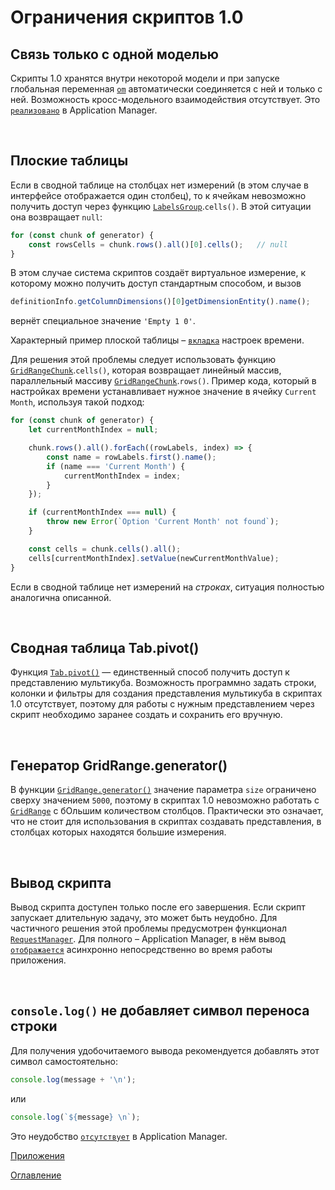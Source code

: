 # Ограничения скриптов 1.0

<a name="single-model"></a>
## Связь только с одной моделью

Скрипты 1.0 хранятся внутри некоторой модели и при запуске глобальная переменная [`om`](../API/API.md#om) автоматически соединяется с ней и только с ней. Возможность кросс-модельного взаимодействия отсутствует. Это [`реализовано`](https://github.com/optimacros/applications_documentation/blob/master/diff.md#model-access) в Application Manager.

&nbsp;

<a name="flat-table"></a>
## Плоские таблицы

Если в сводной таблице на столбцах нет измерений (в этом случае в интерфейсе отображается один столбец), то к ячейкам невозможно получить доступ через функцию [`LabelsGroup`](../API/views.md#labels-group).`cells()`. В этой ситуации она возвращает `null`:

```js
for (const chunk of generator) {
	const rowsCells = chunk.rows().all()[0].cells();   // null
}
```

В этом случае система скриптов создаёт виртуальное измерение, к которому можно получить доступ стандартным способом, и вызов

```js
definitionInfo.getColumnDimensions()[0]getDimensionEntity().name();
```

вернёт специальное значение `'Empty 1 0'`.

Характерный пример плоской таблицы – [`вкладка`](../API/dimensions.md#time-options-tab) настроек времени.

Для решения этой проблемы следует использовать функцию [`GridRangeChunk`](../API/views.md#grid-range-chunk).`cells()`, которая возвращает линейный массив, параллельный массиву [`GridRangeChunk`](../API/views.md#grid-range-chunk).`rows()`. Пример кода, который в настройках времени устанавливает нужное значение в ячейку `Current Month`, используя такой подход:

```js
for (const chunk of generator) {
	let currentMonthIndex = null;

	chunk.rows().all().forEach((rowLabels, index) => {
		const name = rowLabels.first().name();
		if (name === 'Current Month') {
			currentMonthIndex = index;
		}
	});

	if (currentMonthIndex === null) {
		throw new Error(`Option 'Current Month' not found`);
	}

	const cells = chunk.cells().all();
	cells[currentMonthIndex].setValue(newCurrentMonthValue);
}
```

Если в сводной таблице нет измерений на *строках*, ситуация полностью аналогична описанной.

&nbsp;

<a name="pivot"></a>
## Сводная таблица Tab.pivot()

Функция [`Tab.pivot()`](../API/views.md#tab.pivot) — единственный способ получить доступ к представлению мультикуба. Возможность программно задать строки, колонки и фильтры для создания представления мультикуба в скриптах 1.0 отсутствует, поэтому для работы с нужным представлением через скрипт необходимо заранее создать и сохранить его вручную.

&nbsp;

<a name="generator"></a>
## Генератор GridRange.generator()

В функции [`GridRange.generator()`](../API/views.md#generator) значение параметра `size` ограничено сверху значением `5000`, поэтому в скриптах 1.0 невозможно работать с [`GridRange`](../API/views.md#grid-range) с бОльшим количеством столбцов. Практически это означает, что не стоит для использования в скриптах создавать представления, в столбцах которых находятся большие измерения.

&nbsp;

<a name="sync-output"></a>
## Вывод скрипта

Вывод скрипта доступен только после его завершения. Если скрипт запускает длительную задачу, это может быть неудобно. Для частичного решения этой проблемы предусмотрен функционал [`RequestManager`](../API/common.md#request-manager). Для полного – Application Manager, в нём вывод [`отображается`](https://github.com/optimacros/applications_documentation/blob/master/diff.md#async-output) асинхронно непосредственно во время работы приложения.

&nbsp;

<a name="no-line-break"></a>
## `console.log()` не добавляет символ переноса строки

Для получения удобочитаемого вывода рекомендуется добавлять этот символ самостоятельно:

```js
console.log(message + '\n');
```

или

```js
console.log(`${message} \n`);
```

Это неудобство [`отсутствует`](https://github.com/optimacros/applications_documentation/blob/master/diff.md#line-break) в Application Manager.


[Приложения](appendix.md)

[Оглавление](../README.md)
